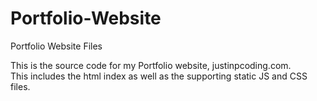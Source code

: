# Portfolio-Website
Portfolio Website Files

This is the source code for my Portfolio website, justinpcoding.com.  
This includes the html index as well as the supporting static JS and CSS files.
